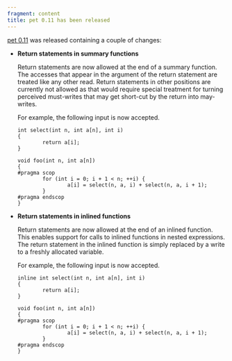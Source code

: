 ```yaml
---
fragment: content
title: pet 0.11 has been released
---
```



<a href="http://pet.gforge.inria.fr/">pet 0.11</a> was released containing
a couple of changes:

 * **Return statements in summary functions**

    Return statements are now allowed at the end of a summary function.
    The accesses that appear in the argument of the return statement
    are treated like any other read.  Return statements in other positions
    are currently not allowed as that would require special treatment
    for turning perceived must-writes that may get short-cut by the return
    into may-writes.

    For example, the following input is now accepted.

   ~~~
   int select(int n, int a[n], int i)
   {
           return a[i];
   }

   void foo(int n, int a[n])
   {
   #pragma scop
           for (int i = 0; i + 1 < n; ++i) {
                   a[i] = select(n, a, i) + select(n, a, i + 1);
           }
   #pragma endscop
   }
   ~~~

 * **Return statements in inlined functions**

    Return statements are now allowed at the end of an inlined function.
    This enables support for calls to inlined functions in nested expressions.
    The return statement in the inlined function is simply replaced by
    a write to a freshly allocated variable.

    For example, the following input is now accepted.

   ~~~
   inline int select(int n, int a[n], int i)
   {
           return a[i];
   }

   void foo(int n, int a[n])
   {
   #pragma scop
           for (int i = 0; i + 1 < n; ++i) {
                   a[i] = select(n, a, i) + select(n, a, i + 1);
           }
   #pragma endscop
   }
   ~~~

